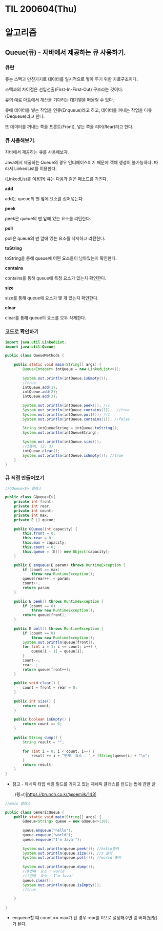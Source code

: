 # TIL 200604(Thu)

# 알고리즘



## Queue(큐) - 자바에서 제공하는 큐 사용하기.



### 큐란

큐는 스택과 만찬가지로 데이터를 일시적으로 쌓아 두기 위한 자료구조이다. 

스택과의 차이점은 선입선출(First-In-First-Out) 구조라는 것이다. 

큐의 예로 마트에서 계산을 기다리는 대기열을 떠올릴 수 있다. 

 

큐에 데이터를 넣는 작업을 인큐(Enqueue)라고 하고, 데이터를 꺼내는 작업을 디큐(Dequeue)라고 한다.

또 데이터를 꺼내는 쪽을 프론트(Front), 넣는 쪽을 리어(Rear)라고 한다. 

 

### 큐 사용해보기. 

자바에서 제공하는 큐를 사용해보자. 

 

Java에서 제공하는 Queue의 경우 인터페이스이기 때문에 객체 생성이 불가능하다. 
따라서 LinkedList를 이용한다. 

 

(LinkedList를 이용한) 큐는 다음과 같은 메소드를 가진다. 

 

**add**

add는 queue의 맨 앞에 요소를 집어넣는다. 

 

**peek**

peek은 queue의 맨 앞에 있는 요소를 리턴한다. 

 

**poll** 

poll은 queue의 맨 앞에 있는 요소를 삭제하고 리턴한다. 



**toString** 

toString을 통해 queue에 어떤 요소들이 남아있는지 확인한다.  

 

**contains**  

contains를 통해 queue에 특정 요소가 있는지 확인한다. 

 

**size**

size를 통해 queue에 요소가 몇 개 있는지 확인한다.



**clear**

clear를 통해 queue의 요소를 모두 삭제한다.

 

### 코드로 확인하기

 

```java
import java.util.LinkedList;
import java.util.Queue;

public class QueueMethods {
	
	public static void main(String[] args) {
		Queue<Integer> intQueue = new LinkedList<>();
		
		System.out.println(intQueue.isEmpty());
		//true
		intQueue.add(1);
		intQueue.add(2);
		intQueue.add(3);
		
		System.out.println(intQueue.peek()); //1
		System.out.println(intQueue.contains(1));  //true
		System.out.println(intQueue.poll()); //1
		System.out.println(intQueue.contains(1)); //false
		
		String intQueueString = intQueue.toString();
		System.out.println(intQueueString);
		
		System.out.println(intQueue.size());
		//2출력, {2, 3}
		intQueue.clear();
		System.out.println(intQueue.isEmpty()); //true
    }
}

```





### 큐 직접 만들어보기

 

```java
//GQueue<E> 클래스

public class GQueue<E>{
	private int front;
	private int rear;
	private int count;
	private int max;
	private E [] queue;
	
	public GQueue(int capacity) {
		this.front = 0;
		this.rear = 0;
		this.max = capacity;
		this.count = 0;
		this.queue = (E[]) new Object[capacity];
	}

	public E enqueue(E param) throws RuntimeException {
		if (count >= max)
			throw new RuntimeException();
		queue[rear++] = param;
		count++;
		return param;
	}
    
	public E peek() throws RuntimeException {
		if (count == 0)
			throw new RuntimeException();
		return queue[front];
	}
	
	public E poll() throws RuntimeException {
		if (count == 0)
			throw new RuntimeException();
		System.out.println(queue[front]);
		for (int i = 1; i <= count; i++) {
			queue[i - 1] = queue[i];
		}
		count--;
		rear--;
		return queue[front++];
	}
	
	public void clear() {
		count = front = rear = 0;
	}
	
	public int size() {
		return count;
	}
	
	public boolean isEmpty() {
		return count == 0;
	}
	
	public String dump() {
		String result = "";
		
		for (int i = 0; i < count; i++) {
			result += i + "번쨰  요소 : " + (String)queue[i] + "\n";
		}
		return result;
	}
}
```

* 참고 - 제네릭 타입 배열 필드를 가지고 있는 제네릭 클래스를 만드는 법에 관한 글

  : (링크)[https://brunch.co.kr/@oemilk/143]

```java
//main 클래스

public class GenericQueue {
	public static void main(String[] args) {
		GQueue<String> queue = new GQueue<>(10);
		
		queue.enqueue("hello");
		queue.enqueue("world");
		queue.enqueue("I'm Java!");
		
		System.out.println(queue.peek()); //hello출력
		System.out.println(queue.size()); //3 출력
		System.out.println(queue.poll()); //world 출력
		
		System.out.println(queue.dump());
		//0번쨰  요소 : world
		//1번쨰  요소 : I'm Java!
		queue.clear();
		System.out.println(queue.isEmpty());
        //true
		
	}
	
}
```

 

* enqueue할 때 count == max가 된 경우 rear를 0으로 설정해주면 링 버퍼(원형)가 된다.







